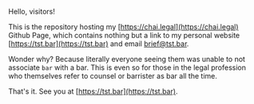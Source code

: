 Hello, visitors!

This is the repository hosting my [https://chai.legal](https://chai.legal) Github Page, which contains nothing but a link to my personal website [https://tst.bar](https://tst.bar) and email [brief@tst.bar](brief@tst.bar).

Wonder why? Because literally everyone seeing them was unable to not associate `bar` with a bar. This is even so for those in the legal profession who themselves refer to counsel or barrister as bar all the time.

That's it. See you at [https://tst.bar](https://tst.bar).
